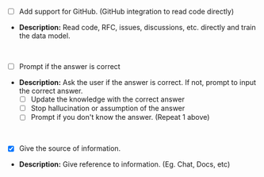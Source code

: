 - [ ] Add support for GitHub. (GitHub integration to read code directly)
- **Description:** Read code, RFC, issues, discussions, etc. directly and train the data model.
<br>

- [ ] Prompt if the answer is correct
- **Description:** Ask the user if the answer is correct. If not, prompt to input the correct answer.
  - [ ] Update the knowledge with the correct answer
  - [ ] Stop hallucination or assumption of the answer
  - [ ] Prompt if you don't know the answer. (Repeat 1 above)
<br>

- [x] Give the source of information.
- **Description:** Give reference to information. (Eg. Chat, Docs, etc)
